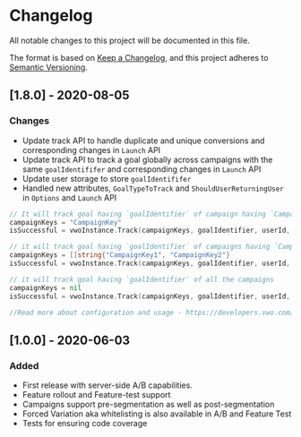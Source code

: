 # Changelog
All notable changes to this project will be documented in this file.

The format is based on [Keep a Changelog](https://keepachangelog.com/en/1.0.0/),
and this project adheres to [Semantic Versioning](https://semver.org/spec/v2.0.0.html).

## [1.8.0] - 2020-08-05

### Changes
- Update track API to handle duplicate and unique conversions and corresponding changes in `Launch` API
- Update track API to track a goal globally across campaigns with the same `goalIdentififer` and corresponding changes in `Launch` API
- Update user storage to store `goalIdentififer`
- Handled new attributes, `GoalTypeToTrack` and `ShouldUserReturningUser` in `Options` and `Launch` API

```go 
// It will track goal having `goalIdentifier` of campaign having `CampaignKey` for the user having `userId` as id. 
campaignKeys = "CampaignKey"
isSuccessful = vwoInstance.Track(campaignKeys, goalIdentifier, userId, options);

// it will track goal having `goalIdentifier` of campaigns having `CampaignKey1` and `CampaignKey2` for the user having `userId` as id. 
campaignKeys = []string{"CampaignKey1", "CampaignKey2"}
isSuccessful = vwoInstance.Track(campaignKeys, goalIdentifier, userId, options);

// it will track goal having `goalIdentifier` of all the campaigns
campaignKeys = nil
isSuccessful = vwoInstance.Track(campaignKeys, goalIdentifier, userId, options);

//Read more about configuration and usage - https://developers.vwo.com/reference#server-side-sdk-track
```

## [1.0.0] - 2020-06-03

### Added

- First release with server-side A/B capabilities.
- Feature rollout and Feature-test support
- Campaigns support pre-segmentation as well as post-segmentation
- Forced Variation aka whitelisting is also available in A/B and Feature Test
- Tests for ensuring code coverage
